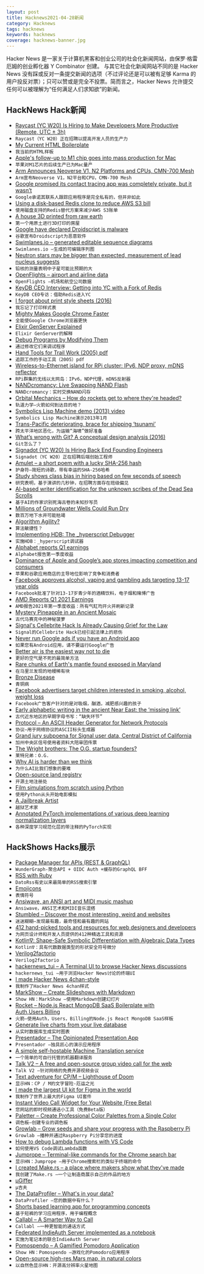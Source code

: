 ```yaml
---
layout: post
title: Hacknews2021-04-28新闻
category: Hacknews
tags: hacknews
keywords: hacknews
coverage: hacknews-banner.jpg
---
```


Hacker News 是一家关于计算机黑客和创业公司的社会化新闻网站，由保罗·格雷厄姆的创业孵化器 Y Combinator 创建。
与其它社会化新闻网站不同的是 Hacker News 没有踩或反对一条提交新闻的选项（不过评论还是可以被有足够 Karma 的用户投反对票）；只可以赞或是完全不投票。简而言之，Hacker News 允许提交任何可以被理解为“任何满足人们求知欲”的新闻。

## HackNews Hack新闻


- [Raycast (YC W20) Is Hiring to Make Developers More Productive (Remote, UTC ± 3h)](https://raycast.com/jobs)
- `Raycast（YC W20）正在招聘以提高开发人员的生产力`
- [My Current HTML Boilerplate](https://www.matuzo.at/blog/html-boilerplate/)
- `我当前的HTML样板`
- [Apple's follow-up to M1 chip goes into mass production for Mac](https://asia.nikkei.com/Business/Tech/Semiconductors/Apple-s-follow-up-to-M1-chip-goes-into-mass-production-for-Mac)
- `苹果对M1芯片的后续生产已为Mac量产`
- [Arm Announces Neoverse V1, N2 Platforms and CPUs, CMN-700 Mesh](https://www.anandtech.com/show/16640/arm-announces-neoverse-v1-n2-platforms-cpus-cmn700-mesh)
- `Arm宣布Neoverse V1，N2平台和CPU，CMN-700 Mesh`
- [Google promised its contact tracing app was completely private, but it wasn’t](https://themarkup.org/privacy/2021/04/27/google-promised-its-contact-tracing-app-was-completely-private-but-it-wasnt)
- `Google承诺其联系人跟踪应用程序是完全私有的，但并非如此`
- [Using a disk-based Redis clone to reduce AWS S3 bill](https://wakatime.com/blog/45-using-a-diskbased-redis-clone-to-reduce-aws-s3-bill)
- `使用磁盘支持的Redis替代方案来减少AWS S3账单`
- [A house 3D printed from raw earth](https://www.itsnicethat.com/news/tecla-house-mario-cucinella-wasp-architecture-270421)
- `第一个用原土进行3D打印的房屋`
- [Google have declared Droidscript is malware](https://groups.google.com/g/androidscript/c/Mbh5TZ6YYnA/m/GflwflqaDAAJ)
- `谷歌宣布Droidscript为恶意软件`
- [Swimlanes.io – generated editable sequence diagrams](https://swimlanes.io/)
- `Swimlanes.io –生成的可编辑序列图`
- [Neutron stars may be bigger than expected, measurement of lead nucleus suggests](https://www.sciencemag.org/news/2021/04/neutron-stars-may-be-bigger-expected-measurement-lead-nucleus-suggests)
- `铅核的测量表明中子星可能比预期的大`
- [OpenFlights – airport and airline data](https://openflights.org/data.html)
- `OpenFlights –机场和航空公司数据`
- [KeyDB CEO Interview: Getting into YC with a Fork of Redis](https://console.dev/qa/keydb-john-sully/)
- `KeyDB CEO专访：借助Redis进入YC`
- [I forgot about print style sheets (2016)](https://www.matuzo.at/blog/i-totally-forgot-about-print-style-sheets/)
- `我忘记了打印样式表`
- [Mighty Makes Google Chrome Faster](https://www.mightyapp.com/)
- `全能使Google Chrome浏览器更快`
- [Elixir GenServer Explained](https://papercups.io/blog/genserver)
- `Elixir GenServer的解释`
- [Debug Programs by Modifying Them](https://merveilles.town/@akkartik/106138280776488247)
- `通过修改它们来调试程序`
- [Hand Tools for Trail Work (2005) pdf](https://www.fs.fed.us/t-d/pubs/pdfpubs/pdf05232810/pdf05232810dpi300.pdf)
- `追踪工作的手动工具（2005）pdf`
- [Wireless-to-Ethernet island for RPi cluster: IPv6, NDP proxy, mDNS reflector](https://vladimir.varank.in/notes/2021/04/wireless-to-ethernet-island-for-homelab-cluster-ipv6-ndp-proxy-and-mdns-reflector/)
- `RPi群集的无线以太网岛：IPv6，NDP代理，mDNS反射器`
- [NANDcromancy: Live Swapping NAND Flash](https://www.atredis.com/blog/2021/4/23/live-nand-swap)
- `NANDcromancy：实时交换NAND闪存`
- [Orbital Mechanics – How do rockets get to where they're headed?](https://steemit.com/steemstem/@alexdory/how-do-rockets-really-get-to-where-they-re-headed-orbital-mechanics)
- `轨道力学–火箭如何到达目的地？`
- [Symbolics Lisp Machine demo (2013) video](https://www.youtube.com/watch?v=o4-YnLpLgtk)
- `Symbolics Lisp Machine演示2013年1月`
- [Trans-Pacific deteriorating, brace for shipping ‘tsunami’](https://www.freightwaves.com/news/flexport-trans-pacific-deteriorating-brace-for-shipping-tsunami)
- `跨太平洋地区恶化，为运输“海啸”做好准备`
- [What’s wrong with Git? A conceptual design analysis (2016)](https://blog.acolyer.org/2016/10/24/whats-wrong-with-git-a-conceptual-design-analysis/)
- `Git怎么了？`
- [Signadot (YC W20) Is Hiring Back End Founding Engineers](https://www.workatastartup.com/jobs/42298)
- `Signadot（YC W20）正在招聘后端创始工程师`
- [Amulet – a short poem with a lucky SHA-256 hash](https://text.bargains/amulet/)
- `护身符–简短的诗歌，带有幸运的SHA-256哈希`
- [Study shows class bias in hiring based on few seconds of speech](https://news.yale.edu/2019/10/21/yale-study-shows-class-bias-hiring-based-few-seconds-speech)
- `研究表明，基于演讲的几秒钟，在招聘方面存在班级偏见`
- [AI-based writer identification for the unknown scribes of the Dead Sea Scrolls](https://journals.plos.org/plosone/article?id=10.1371/journal.pone.0249769)
- `基于AI的作家识别死海古卷的未知抄写员`
- [Millions of Groundwater Wells Could Run Dry](https://www.scientificamerican.com/article/millions-of-groundwater-wells-could-run-dry/)
- `数百万地下水井可能枯竭`
- [Algorithm Agility?](https://www.tbray.org/ongoing/When/202x/2021/04/24/Algorithm-Agility)
- `算法敏捷性？`
- [Implementing HDB: The _hyperscript Debugger](https://denizaksimsek.com/2021/the-implementation-of-hdb/)
- `实施HDB：_hyperscript调试器`
- [Alphabet reports Q1 earnings](https://www.cnbc.com/2021/04/27/alphabet-goog-earnings-q1-2021.html)
- `Alphabet报告第一季度收益`
- [Dominance of Apple and Google’s app stores impacting competition and consumers](https://www.accc.gov.au/media-release/dominance-of-apple-and-google%E2%80%99s-app-stores-impacting-competition-and-consumers)
- `苹果和谷歌应用商店的主导地位影响了竞争和消费者`
- [Facebook approves alcohol, vaping and gambling ads targeting 13-17 year olds](https://www.abc.net.au/news/2021-04-28/facebook-instagram-teenager-tageted-advertising-alcohol-vaping/100097590)
- `Facebook批准了针对13-17岁青少年的酒精饮料，电子烟和赌博广告`
- [AMD Reports Q1 2021 Earnings](https://www.anandtech.com/show/16645/amd-reports-q1-2021-earnings-firing-on-all-cylinders)
- `AMD报告2021年第一季度收益：所有气缸均开火并刷新记录`
- [Mystery Pineapple in an Ancient Mosaic](https://eyesofrome.com/blog/eyes-on-storytelling/mystery-in-an-ancient-mosaic)
- `古代马赛克中的神秘菠萝`
- [Signal's Cellebrite Hack Is Already Causing Grief for the Law](https://gizmodo.com/signals-cellebrite-hack-is-already-causing-grief-for-th-1846773797)
- `Signal的Cellebrite Hack已经引起法律上的悲伤`
- [Never run Google ads if you have an Android app](https://danfabulich.medium.com/never-run-google-ads-if-you-have-an-android-app-897a20604450)
- `如果您有Android应用，请不要运行Google广告`
- [Better air is the easiest way not to die](https://dynomight.net/air/)
- `更好的空气是不死的最简单方法`
- [Rare chunks of Earth's mantle found exposed in Maryland](https://www.nationalgeographic.com/science/article/rare-chunks-of-earths-mantle-found-exposed-in-maryland)
- `在马里兰发现的地幔稀有块`
- [Bronze Disease](https://www.brown.edu/Departments/Joukowsky_Institute/courses/greekpast/4867.html)
- `青铜病`
- [Facebook advertisers target children interested in smoking, alcohol, weight loss](https://www.theguardian.com/technology/2021/apr/28/facebook-allows-advertisers-to-target-children-interested-in-smoking-alcohol-and-weight-loss)
- `Facebook广告客户针对的是对吸烟，酗酒，减肥感兴趣的孩子`
- [Early alphabetic writing in the ancient Near East: the ‘missing link’](https://www.cambridge.org/core/journals/antiquity/article/early-alphabetic-writing-in-the-ancient-near-east-the-missing-link-from-tel-lachish/C73F769B7CF3A7E4E2607958A096B7D8)
- `古代近东地区的早期字母书写：“缺失环节”`
- [Protocol – An ASCII Header Generator for Network Protocols](http://www.luismg.com/protocol/)
- `协议–用于网络协议的ASCII标头生成器`
- [Grand jury subpoena for Signal user data, Central District of California](https://signal.org/bigbrother/central-california-grand-jury/)
- `加州中央区信号使用者资料大陪审团传票`
- [The Wright brothers: The O.G. startup founders?](https://dayzero.substack.com/p/the-wright-brothers-the-og-startup)
- `莱特兄弟：O.G.`
- [Why AI is harder than we think](https://arxiv.org/abs/2104.12871)
- `为什么AI比我们想象的要难`
- [Open-source land registry](https://www.ltonetwork.com/use-cases/un-land-registry/)
- `开源土地注册处`
- [Film simulations from scratch using Python](https://kevinmartinjose.com/2021/04/27/film-simulations-from-scratch-using-python/)
- `使用Python从头开始电影模拟`
- [A Jailbreak Artist](https://www.gq.com/story/worlds-greatest-jailbreak-artist-redoine-faid)
- `越狱艺术家`
- [Annotated PyTorch implementations of various deep learning normalization layers](https://nn.labml.ai/normalization/index.html)
- `各种深度学习规范化层的带注释的PyTorch实现`


## HackShows Hacks展示

- [ Package Manager for APIs (REST & GraphQL)](https://wundergraph.com/)
- `WunderGraph-聚合API + OIDC Auth +缓存的GraphQL BFF`
- [ RSS with Ruby](https://github.com/davidesantangelo/dato.rss)
- `DatoRss有史以来最简单的RSS搜索引擎`
- [ Emojicons](https://emojicons.netlify.app/)
- `表情符号`
- [ Ansiwave, an ANSI art and MIDI music mashup](https://github.com/oakes/ansiwave)
- `Ansiwave，ANSI艺术和MIDI音乐混搭`
- [ Stumbled – Discover the most interesting, weird and websites](https://stumbled.cc/)
- `迷迷糊糊–发现最有趣，最奇怪和最有趣的网站`
- [ 412 hand-picked tools and resources for web designers and developers](https://toolkit.addy.codes/)
- `为网页设计师和开发人员提供的412种精选工具和资源`
- [ Kotlin∇: Shape-Safe Symbolic Differentiation with Algebraic Data Types](https://github.com/breandan/kotlingrad)
- `Kotlin∇：具有代数数据类型的形状安全符号微分`
- [ Verilog2factorio](https://github.com/Redcrafter/verilog2factorio/)
- `Verilog2factorio`
- [ hackernews_tui – A Terminal UI to browse Hacker News discussions](https://github.com/aome510/hackernews-TUI)
- `hackernews_tui –用于浏览Hacker News讨论的终端UI`
- [ I made Hacker News 4chan-style](https://hnchan.netlify.app)
- `我制作了Hacker News 4chan样式`
- [ MarkShow – Create Slideshows with Markdown](https://mark.show)
- `Show HN：MarkShow –使用Markdown创建幻灯片`
- [ Rocket – Node.js React MongoDB SaaS Boilerplate with Auth,Users,Billing](https://rocketapp.me/)
- `火箭–使用Auth，Users，Billing的Node.js React MongoDB SaaS样板`
- [ Generate live charts from your live database](https://www.chartello.com/)
- `从实时数据库生成实时图表`
- [ Presentador – The Opinionated Presentation App](https://presentador.app)
- `Presentador –独具匠心的演示应用程序`
- [ A simple self-hostable Machine Translation service](https://github.com/SpecializedGeneralist/translator)
- `一个简单的可自行托管的机器翻译服务`
- [ Talk V2 – A free and open-source group video call for the web](https://usetalk.io)
- `Talk V2 –针对网络的免费开源视频会议`
- [ Text adventure for CP/M – Lighthouse of Doom](https://github.com/skx/lighthouse-of-doom)
- `显示HN：CP / M的文字冒险-厄运之光`
- [ I made the largest UI kit for Figma in the world](https://stratumkit.com/)
- `我制作了世界上最大的Figma UI套件`
- [ Instant Video Call Widget for Your Website (Free Beta)](https://www.vidiwise.com/)
- `您网站的即时视频通话小工具（免费Beta版）`
- [ Paletter – Create Professional Color Palettes from a Single Color](https://www.paletter.app)
- `调色板–创建专业的调色板`
- [ Growlab – Grow seeds and share your progress with the Raspberry Pi](https://github.com/alexellis/growlab/blob/master/README.md)
- `Growlab –播种并通过Raspberry Pi分享您的进度`
- [ How to debug Lambda functions with VS Code](https://serverless-stack.com/examples/how-to-debug-lambda-functions-with-visual-studio-code.html)
- `如何使用VS Code调试Lambda函数`
- [ Jumprope – Terminal-like commands for the Chrome search bar](http://jumprope.ai/)
- `显示HN：Jumprope –用于Chrome搜索栏的类似于终端的命令`
- [ I created Make.rs – a place where makers show what they've made](https://make.rs)
- `我创建了Make.rs –一个让制造商展示自己的作品的地方`
- [ μGiffer](https://iobureau.com/ugiffer/)
- `μ吉夫`
- [ The DataProfiler – What's in your data?](https://github.com/capitalone/DataProfiler)
- `DataProfiler –您的数据中有什么？`
- [ Shorts based learning app for programming concepts](https://play.google.com/store/apps/details?id=com.microideation.app)
- `基于短裤的学习应用程序，用于编程概念`
- [ Callabl – A Smarter Way to Call](https://callabl.com/)
- `Callabl –一种更智能的通话方式`
- [ Federated IndieAuth Server implemented as a notebook](https://observablehq.com/@endpointservices/auth)
- `实施为笔记本的联合IndieAuth Server`
- [ Pomospendo – A Gamified Pomodoro Application](https://zaataylor.github.io/pomospendo/)
- `Show HN：Pomospendo –游戏化的Pomodoro应用程序`
- [ Open-source high-res Mars map, in natural colors](https://mars26.com/)
- `以自然色显示HN：开源高分辨率火星地图`

